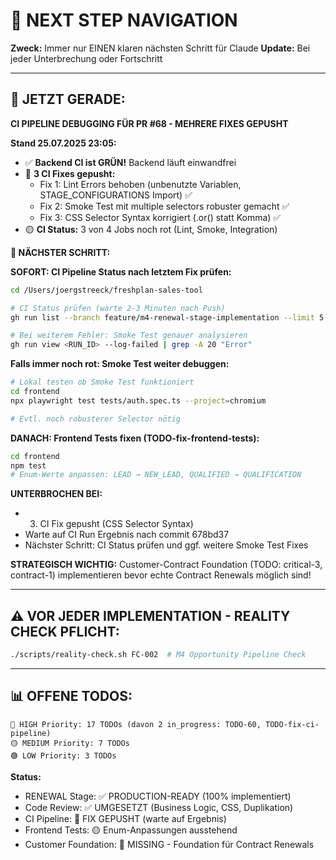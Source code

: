 # 🧭 NEXT STEP NAVIGATION

**Zweck:** Immer nur EINEN klaren nächsten Schritt für Claude
**Update:** Bei jeder Unterbrechung oder Fortschritt

---

## 🎯 JETZT GERADE:

**CI PIPELINE DEBUGGING FÜR PR #68 - MEHRERE FIXES GEPUSHT**

**Stand 25.07.2025 23:05:**
- ✅ **Backend CI ist GRÜN!** Backend läuft einwandfrei
- 🔄 **3 CI Fixes gepusht:**
  - Fix 1: Lint Errors behoben (unbenutzte Variablen, STAGE_CONFIGURATIONS Import) ✅
  - Fix 2: Smoke Test mit multiple selectors robuster gemacht ✅
  - Fix 3: CSS Selector Syntax korrigiert (.or() statt Komma) ✅
- 🟡 **CI Status:** 3 von 4 Jobs noch rot (Lint, Smoke, Integration)

**🚀 NÄCHSTER SCHRITT:**

**SOFORT: CI Pipeline Status nach letztem Fix prüfen:**

```bash
cd /Users/joergstreeck/freshplan-sales-tool

# CI Status prüfen (warte 2-3 Minuten nach Push)
gh run list --branch feature/m4-renewal-stage-implementation --limit 5

# Bei weiterem Fehler: Smoke Test genauer analysieren
gh run view <RUN_ID> --log-failed | grep -A 20 "Error"
```

**Falls immer noch rot: Smoke Test weiter debuggen:**
```bash
# Lokal testen ob Smoke Test funktioniert
cd frontend
npx playwright test tests/auth.spec.ts --project=chromium

# Evtl. noch robusterer Selector nötig
```

**DANACH: Frontend Tests fixen (TODO-fix-frontend-tests):**
```bash
cd frontend
npm test
# Enum-Werte anpassen: LEAD → NEW_LEAD, QUALIFIED → QUALIFICATION
```

**UNTERBROCHEN BEI:**
- 3. CI Fix gepusht (CSS Selector Syntax)
- Warte auf CI Run Ergebnis nach commit 678bd37
- Nächster Schritt: CI Status prüfen und ggf. weitere Smoke Test Fixes

**STRATEGISCH WICHTIG:**
Customer-Contract Foundation (TODO: critical-3, contract-1) implementieren bevor echte Contract Renewals möglich sind!

---

## ⚠️ VOR JEDER IMPLEMENTATION - REALITY CHECK PFLICHT:
```bash
./scripts/reality-check.sh FC-002  # M4 Opportunity Pipeline Check
```

---

## 📊 OFFENE TODOS:
```
🔴 HIGH Priority: 17 TODOs (davon 2 in_progress: TODO-60, TODO-fix-ci-pipeline)
🟡 MEDIUM Priority: 7 TODOs  
🟢 LOW Priority: 3 TODOs
```

**Status:**
- RENEWAL Stage: ✅ PRODUCTION-READY (100% implementiert)
- Code Review: ✅ UMGESETZT (Business Logic, CSS, Duplikation)
- CI Pipeline: 🔄 FIX GEPUSHT (warte auf Ergebnis)
- Frontend Tests: 🟡 Enum-Anpassungen ausstehend
- Customer Foundation: 🚨 MISSING - Foundation für Contract Renewals